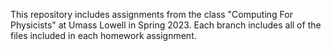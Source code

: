 This repository includes assignments from the class "Computing For Physicists" at Umass Lowell in Spring 2023. Each branch includes all of the files included in each homework assignment.
